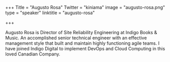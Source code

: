 +++
Title = "Augusto Rosa"
Twitter = "kiniama"
image = "augusto-rosa.png"
type = "speaker"
linktitle = "augusto-rosa"

+++

Augusto Rosa is Director of Site Reliability Engineering at Indigo Books & Music. An accomplished senior technical engineer with an effective management style that built and maintain highly functioning agile teams. I have joined Indigo Digital to implement DevOps and Cloud Computing in this loved Canadian Company.